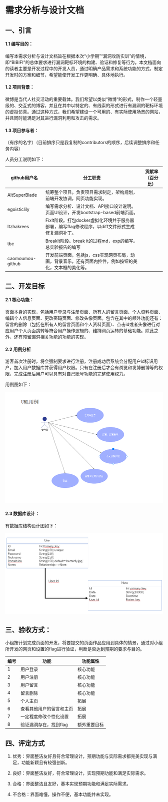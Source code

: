 # 需求分析与设计文档

## 一、引言

#### 1.1 编写目的：

编写本需求分析与设计文档旨在根据本次“小学期”“漏洞攻防实训”的情境，即“BIBIFI”的总体要求进行漏洞靶标环境的构建、验证和修复等行为。本文档面向的读者主要是开发过程中的开发人员，通过明确产品需求和系统功能的方式，制定开发时的方案和细节，希望能使开发工作更明确、具体地执行。

#### 1.2 项目背景：

微博是当代人社交活动的重要载体。我们希望以类似“微博“的形式，制作一个轻量级的、交互式的博客，并且在其中以特定的、有线索的形式进行有漏洞的靶标环境的虚拟仿真。通过这种方式，我们希望建设一个可用的、有实际使用场景的网站，并且同时能满足对其进行漏洞利用和攻击的需求。

#### 1.3 项目参与者：

（有序的名字）（目前排序只是我复制的contributors的顺序，后续调整排序和任务内容）

人员分工说明如下：

| github用户名        | 分工职责                                                                                   | 贡献率（百分比） |
| ---------------- | -------------------------------------------------------------------------------------- |:--------:|
| AltSuperBlade    | 统筹整个项目。负责项目需求制定，架构规划，前端开发协调，网页功能实现。                                                    |          |
| egoisticlily     | 编写需求分析、设计文档、API接口设计说明。页面UI设计，开发bootstrap-based前端页面。                                    |          |
| Itzhakrees       | FixIt阶段。打包docker虚拟化环境并于服务器部署，编写flag修改程序，以diff文件形式生成修复漏洞补丁。 |          |
| tbc              | BreakIt阶段。break it的过程md，exp的编写。总实验报告的编写                                                |          |
| caomoumou-github | 开发前端页面，包括js，css实现网页布局，动画，背景音乐，还有页面内控件，例如按钮的美化，文本框的美化等。                                 |          |

## 二、开发目标

#### 2.1 核心功能：

页面本身的实现，包括用户登录与注册页面、所有人的留言页面、个人资料页面、编辑个人信息页面、更改密码页面、修改头像页面。包含在其中的额外功能还有：留言的删除（包括在所有人的留言页面和个人资料页面）、点击id或者头像进行对应用户个人页面跳转等符合用户操作逻辑的、维持网页运转的基础功能。除此之外，还有预留漏洞相关功能的功能的实现。

#### 2.2 用例分析

游客首次注册时，将会强制要求进行注册，注册成功后系统会分配用户id标识用户，加入用户数据库并获得用户权限。只有在注册后才会有浏览和发博删博等的权限，完成注册后用户可以具有对自己账号功能的完整使用权力。

用例图如下：

![](pics_for_markdown/uml1.png)

#### 2.3 数据库设计：

有数据库结构设计图如下：

![](pics_for_markdown/db.png)

## 三、验收方式：

小组按计划完成页面的开发，将要提交的页面作品应用到具体的情景，通过对小组所开发的网页和设置的flag进行验证，判断是否达到预期的要求与目的。

| 编号  | 功能            | 功能属性   |
| --- | ------------- | ------ |
| 1   | 用户登录          | 核心功能   |
| 2   | 用户注册          | 核心功能   |
| 3   | 用户留言          | 核心功能   |
| 4   | 留言删除          | 核心功能   |
| 5   | 个人主页          | 拓展     |
| 6   | 查看其他用户的留言和主页  | 拓展     |
| 7   | 一定程度修改个性化设置   | 拓展     |
| 8   | 验证漏洞存在，找到flag | 额外重要目标 |

## 四、评定方式

1. 优秀：界面整洁友好且符合常理设计，预期功能与实际需求都完美实现与满足，功能新颖且有较强创新。

2. 良好：界面整洁友好，符合常理设计，实现预期功能和满足实际需求。

3. 合格：界面整洁且友好，基本实现预期功能和满足实际需求。

4. 不合格：界面难懂，操作不便，基本功能并未实现。
